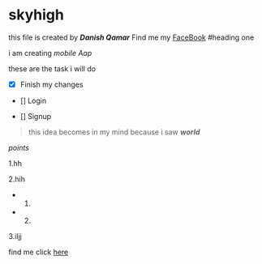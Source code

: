 # skyhigh
this file is created by **_Danish Qamar_**
Find me my [FaceBook](https://www.facebook.com/danish.qamar.56)
#heading one

i am creating *mobile Aap*

these are the task i will do
- [x] Finish my changes

- [] Login

- [] Signup

>this idea becomes in my mind because i saw **_world_**

_points_

1.hh

2.hih

- 1.

- 2.

3.iljj


find me click [here](https://www.google.com)

